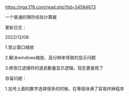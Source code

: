 https://nga.178.com/read.php?tid=34584673

一个普通的理符经验计算器

更新日志：

2022/12/08:

  1.禁止窗口缩放
  
  2.解决windows缩放、高分辨率导致的显示问题
  
  3.修改已选理符的道具数量显示逻辑，现在更直观了
  
  
  存留问题：
  
  1.加号上面的数字选择很多的时候，在等级快满了容易炸掉程序
